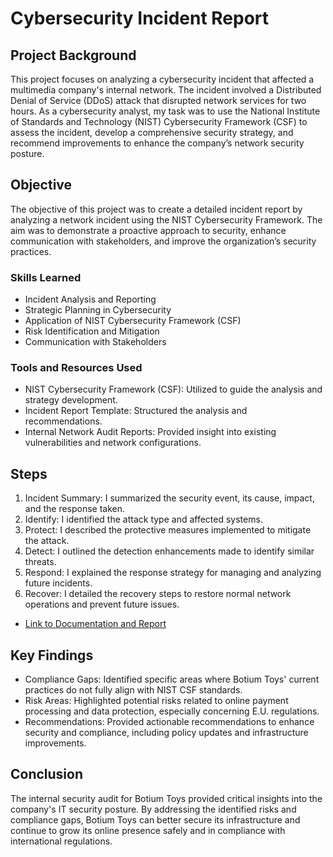 # Cybersecurity Incident Report

## Project Background

This project focuses on analyzing a cybersecurity incident that affected a multimedia company's internal network. The incident involved a Distributed Denial of Service (DDoS) attack that disrupted network services for two hours. As a cybersecurity analyst, my task was to use the National Institute of Standards and Technology (NIST) Cybersecurity Framework (CSF) to assess the incident, develop a comprehensive security strategy, and recommend improvements to enhance the company’s network security posture.

## Objective

The objective of this project was to create a detailed incident report by analyzing a network incident using the NIST Cybersecurity Framework. The aim was to demonstrate a proactive approach to security, enhance communication with stakeholders, and improve the organization’s security practices.

### Skills Learned

- Incident Analysis and Reporting
- Strategic Planning in Cybersecurity
- Application of NIST Cybersecurity Framework (CSF)
- Risk Identification and Mitigation
- Communication with Stakeholders

### Tools and Resources Used

- NIST Cybersecurity Framework (CSF): Utilized to guide the analysis and strategy development.
- Incident Report Template: Structured the analysis and recommendations.
- Internal Network Audit Reports: Provided insight into existing vulnerabilities and network configurations.


## Steps

1. Incident Summary: I summarized the security event, its cause, impact, and the response taken.
2. Identify: I identified the attack type and affected systems.
3. Protect: I described the protective measures implemented to mitigate the attack.
4. Detect: I outlined the detection enhancements made to identify similar threats.
5. Respond: I explained the response strategy for managing and analyzing future incidents.
6. Recover: I detailed the recovery steps to restore normal network operations and prevent future issues.
- <a href="https://docs.google.com/document/d/1sWV1ljQTq3_BKBpe-YC6jaQZ1XnHwSganezDMraa_pM/edit?usp=sharing">Link to Documentation and Report</a>


## Key Findings

- Compliance Gaps: Identified specific areas where Botium Toys' current practices do not fully align with NIST CSF standards.
- Risk Areas: Highlighted potential risks related to online payment processing and data protection, especially concerning E.U. regulations.
- Recommendations: Provided actionable recommendations to enhance security and compliance, including policy updates and infrastructure improvements.

## Conclusion

The internal security audit for Botium Toys provided critical insights into the company's IT security posture. By addressing the identified risks and compliance gaps, Botium Toys can better secure its infrastructure and continue to grow its online presence safely and in compliance with international regulations.
